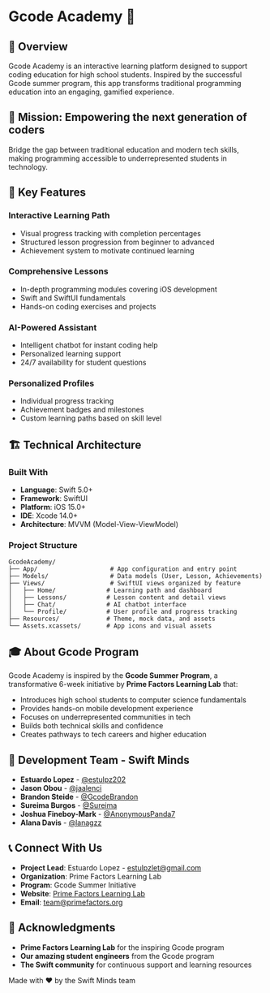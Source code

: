 # Gcode Academy 📱

## 🌟 Overview

Gcode Academy is an interactive learning platform designed to support coding education for high school students. Inspired by the successful Gcode summer program, this app transforms traditional programming education into an engaging, gamified experience.

## 🎯 Mission: Empowering the next generation of coders

Bridge the gap between traditional education and modern tech skills, making programming accessible to underrepresented students in technology.

## 🤖 Key Features

### **Interactive Learning Path**
- Visual progress tracking with completion percentages
- Structured lesson progression from beginner to advanced
- Achievement system to motivate continued learning

### **Comprehensive Lessons**
- In-depth programming modules covering iOS development
- Swift and SwiftUI fundamentals
- Hands-on coding exercises and projects

### **AI-Powered Assistant**
- Intelligent chatbot for instant coding help
- Personalized learning support
- 24/7 availability for student questions

### **Personalized Profiles**
- Individual progress tracking
- Achievement badges and milestones
- Custom learning paths based on skill level

## 🏗️ Technical Architecture

### **Built With**
- **Language**: Swift 5.0+
- **Framework**: SwiftUI
- **Platform**: iOS 15.0+
- **IDE**: Xcode 14.0+
- **Architecture**: MVVM (Model-View-ViewModel)

### **Project Structure**
```
GcodeAcademy/
├── App/                    # App configuration and entry point
├── Models/                 # Data models (User, Lesson, Achievements)
├── Views/                  # SwiftUI views organized by feature
│   ├── Home/              # Learning path and dashboard
│   ├── Lessons/           # Lesson content and detail views  
│   ├── Chat/              # AI chatbot interface
│   └── Profile/           # User profile and progress tracking
├── Resources/             # Theme, mock data, and assets
└── Assets.xcassets/       # App icons and visual assets
```

## 🎓 About Gcode Program

Gcode Academy is inspired by the **Gcode Summer Program**, a transformative 6-week initiative by **Prime Factors Learning Lab** that:

- Introduces high school students to computer science fundamentals
- Provides hands-on mobile development experience
- Focuses on underrepresented communities in tech
- Builds both technical skills and confidence
- Creates pathways to tech careers and higher education

## 👥 Development Team - Swift Minds

- **Estuardo Lopez** - [@estulpz202](https://github.com/estulpz202)
- **Jason Obou** - [@jaalenci](https://github.com/jaalenci)
- **Brandon Steide** - [@GcodeBrandon](https://github.com/GcodeBrandon)
- **Sureima Burgos** - [@Sureima](https://github.com/Sureima)
- **Joshua Fineboy-Mark** - [@AnonymousPanda7](https://github.com/AnonymousPanda7)
- **Alana Davis** - [@lanagzz](https://github.com/lanagzz)

## 📞 Connect With Us

- **Project Lead**: Estuardo Lopez - estulpzlet@gmail.com
- **Organization**: Prime Factors Learning Lab
- **Program**: Gcode Summer Initiative
- **Website**: [Prime Factors Learning Lab](https://primefactors.org/programs/gcode)
- **Email**: team@primefactors.org

## 🙏 Acknowledgments

- **Prime Factors Learning Lab** for the inspiring Gcode program
- **Our amazing student engineers** from the Gcode program
- **The Swift community** for continuous support and learning resources

Made with ❤️ by the Swift Minds team
